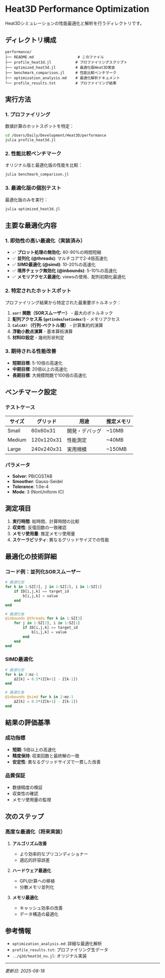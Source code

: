 # Heat3D Performance Optimization

Heat3Dシミュレーションの性能最適化と解析を行うディレクトリです。

## ディレクトリ構成

```
performance/
├── README.md                    # このファイル
├── profile_heat3d.jl           # プロファイリングスクリプト
├── optimized_heat3d.jl         # 最適化版Heat3D実装
├── benchmark_comparison.jl     # 性能比較ベンチマーク
├── optimization_analysis.md    # 最適化解析ドキュメント
└── profile_results.txt         # プロファイリング結果
```

## 実行方法

### 1. プロファイリング

数値計算のホットスポットを特定：

```bash
cd /Users/Daily/Development/Heat3D/performance
julia profile_heat3d.jl
```

### 2. 性能比較ベンチマーク

オリジナル版と最適化版の性能を比較：

```bash
julia benchmark_comparison.jl
```

### 3. 最適化版の個別テスト

最適化版のみを実行：

```bash
julia optimized_heat3d.jl
```

## 主要な最適化内容

### 1. **即効性の高い最適化（実装済み）**

- ✅ **プロット処理の無効化**: 80-90%の時間短縮
- ✅ **並列化 (@threads)**: マルチコアで2-4倍高速化
- ✅ **SIMD最適化 (@simd)**: 10-20%の高速化
- ✅ **境界チェック無効化 (@inbounds)**: 5-10%の高速化
- ✅ **メモリアクセス最適化**: viewsの使用、配列初期化最適化

### 2. **特定されたホットスポット**

プロファイリング結果から特定された最重要ボトルネック：

1. **`sor!` 関数（SORスムーザー）** - 最大のボトルネック
2. **配列アクセス系 (`getindex`/`setindex!`)** - メモリアクセス
3. **`CalcAX!`（行列-ベクトル積）** - 計算集約的演算
4. **浮動小数点演算** - 基本算術演算
5. **材料ID設定** - 幾何形状判定

### 3. **期待される性能改善**

- **短期目標**: 5-10倍の高速化
- **中期目標**: 20倍以上の高速化
- **長期目標**: 大規模問題で100倍の高速化

## ベンチマーク設定

### テストケース

| サイズ | グリッド | 用途 | 推定メモリ |
|--------|----------|------|------------|
| Small  | 60x60x31 | 開発・デバッグ | ~10MB |
| Medium | 120x120x31 | 性能測定 | ~40MB |
| Large  | 240x240x31 | 実用規模 | ~150MB |

### パラメータ

- **Solver**: PBiCGSTAB
- **Smoother**: Gauss-Seidel
- **Tolerance**: 1.0e-4
- **Mode**: 3 (NonUniform IC)

## 測定項目

1. **実行時間**: 総時間、計算時間の比較
2. **収束性**: 反復回数の一致確認
3. **メモリ使用量**: 推定メモリ使用量
4. **スケーラビリティ**: 異なるグリッドサイズでの性能

## 最適化の技術詳細

### コード例：並列化SORスムーザー

```julia
# 最適化前
for k in 1:SZ[3], j in 1:SZ[2], i in 1:SZ[1]
    if ID[i,j,k] == target_id
        b[i,j,k] = value
    end
end

# 最適化後
@inbounds @threads for k in 1:SZ[3]
    for j in 1:SZ[2], i in 1:SZ[1]
        if ID[i,j,k] == target_id
            b[i,j,k] = value
        end
    end
end
```

### SIMD最適化

```julia
# 最適化前
for k in 2:mz-1
    ΔZ[k] = 0.5*(Z[k+1] - Z[k-1])
end

# 最適化後
@inbounds @simd for k in 2:mz-1
    ΔZ[k] = 0.5*(Z[k+1] - Z[k-1])
end
```

## 結果の評価基準

### 成功指標

- **短期**: 5倍以上の高速化
- **精度保持**: 収束回数と最終解の一致
- **安定性**: 異なるグリッドサイズで一貫した改善

### 品質保証

- 数値精度の検証
- 収束性の確認
- メモリ使用量の監視

## 次のステップ

### 高度な最適化（将来実装）

1. **アルゴリズム改善**
   - より効率的なプリコンディショナー
   - 適応的許容誤差

2. **ハードウェア最適化**
   - GPU計算への移植
   - 分散メモリ並列化

3. **メモリ最適化**
   - キャッシュ効率の改善
   - データ構造の最適化

## 参考情報

- `optimization_analysis.md`: 詳細な最適化解析
- `profile_results.txt`: プロファイリング生データ
- `../q3d/heat3d_nu.jl`: オリジナル実装

---

*更新日: 2025-08-18*